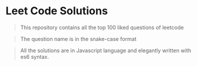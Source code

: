 # Leet Code Solutions

> This repository contains all the top 100 liked questions of leetcode

> The question name is in the snake-case format

> All the solutions are in Javascript language and elegantly written with es6 syntax.
